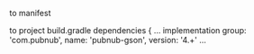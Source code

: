 to manifest     
<uses-permission android:name="android.permission.INTERNET" />

to project build.gradle
dependencies {
    ...
    implementation group: 'com.pubnub', name: 'pubnub-gson', version: '4.+' 
    ...